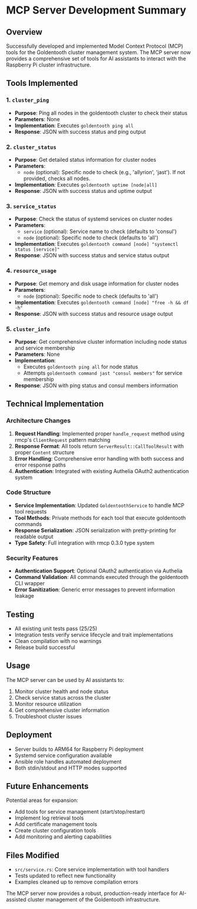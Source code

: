 # MCP Server Development Summary

## Overview
Successfully developed and implemented Model Context Protocol (MCP) tools for the Goldentooth cluster management system. The MCP server now provides a comprehensive set of tools for AI assistants to interact with the Raspberry Pi cluster infrastructure.

## Tools Implemented

### 1. `cluster_ping`
- **Purpose**: Ping all nodes in the goldentooth cluster to check their status
- **Parameters**: None
- **Implementation**: Executes `goldentooth ping all`
- **Response**: JSON with success status and ping output

### 2. `cluster_status`
- **Purpose**: Get detailed status information for cluster nodes
- **Parameters**:
  - `node` (optional): Specific node to check (e.g., 'allyrion', 'jast'). If not provided, checks all nodes.
- **Implementation**: Executes `goldentooth uptime [node|all]`
- **Response**: JSON with success status and uptime output

### 3. `service_status`
- **Purpose**: Check the status of systemd services on cluster nodes
- **Parameters**:
  - `service` (optional): Service name to check (defaults to 'consul')
  - `node` (optional): Specific node to check (defaults to 'all')
- **Implementation**: Executes `goldentooth command [node] "systemctl status [service]"`
- **Response**: JSON with success status and service status output

### 4. `resource_usage`
- **Purpose**: Get memory and disk usage information for cluster nodes
- **Parameters**:
  - `node` (optional): Specific node to check (defaults to 'all')
- **Implementation**: Executes `goldentooth command [node] "free -h && df -h"`
- **Response**: JSON with success status and resource usage output

### 5. `cluster_info`
- **Purpose**: Get comprehensive cluster information including node status and service membership
- **Parameters**: None
- **Implementation**:
  - Executes `goldentooth ping all` for node status
  - Attempts `goldentooth command jast "consul members"` for service membership
- **Response**: JSON with ping status and consul members information

## Technical Implementation

### Architecture Changes
1. **Request Handling**: Implemented proper `handle_request` method using rmcp's `ClientRequest` pattern matching
2. **Response Format**: All tools return `ServerResult::CallToolResult` with proper `Content` structure
3. **Error Handling**: Comprehensive error handling with both success and error response paths
4. **Authentication**: Integrated with existing Authelia OAuth2 authentication system

### Code Structure
- **Service Implementation**: Updated `GoldentoothService` to handle MCP tool requests
- **Tool Methods**: Private methods for each tool that execute goldentooth commands
- **Response Serialization**: JSON serialization with pretty-printing for readable output
- **Type Safety**: Full integration with rmcp 0.3.0 type system

### Security Features
- **Authentication Support**: Optional OAuth2 authentication via Authelia
- **Command Validation**: All commands executed through the goldentooth CLI wrapper
- **Error Sanitization**: Generic error messages to prevent information leakage

## Testing
- All existing unit tests pass (25/25)
- Integration tests verify service lifecycle and trait implementations
- Clean compilation with no warnings
- Release build successful

## Usage
The MCP server can be used by AI assistants to:
1. Monitor cluster health and node status
2. Check service status across the cluster
3. Monitor resource utilization
4. Get comprehensive cluster information
5. Troubleshoot cluster issues

## Deployment
- Server builds to ARM64 for Raspberry Pi deployment
- Systemd service configuration available
- Ansible role handles automated deployment
- Both stdin/stdout and HTTP modes supported

## Future Enhancements
Potential areas for expansion:
- Add tools for service management (start/stop/restart)
- Implement log retrieval tools
- Add certificate management tools
- Create cluster configuration tools
- Add monitoring and alerting capabilities

## Files Modified
- `src/service.rs`: Core service implementation with tool handlers
- Tests updated to reflect new functionality
- Examples cleaned up to remove compilation errors

The MCP server now provides a robust, production-ready interface for AI-assisted cluster management of the Goldentooth infrastructure.
